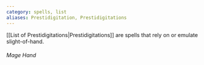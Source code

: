```yaml
---
category: spells, list
aliases: Prestidigitation, Prestidigitations
---
```

[[List of Prestidigitations|Prestidigitations]] are spells that rely on or emulate slight-of-hand.

###### Mage Hand
